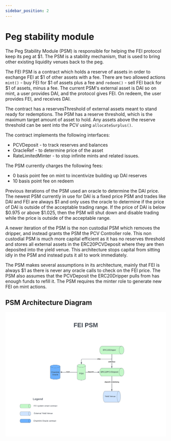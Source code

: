```yaml
---
sidebar_position: 2
---
```

# Peg stability module
The Peg Stability Module (PSM) is responsible for helping the FEI protocol keep its peg at $1. The PSM is a stability mechanism, that is used to bring other existing liquidity venues back to the peg.

The FEI PSM is a contract which holds a reserve of assets in order to exchange FEI at $1 of other assets with a fee. There are two allowed actions `mint()` - buy FEI for $1 of assets plus a fee and `redeem()` - sell FEI back for $1 of assets, minus a fee. The current PSM's external asset is DAI so on mint, a user provides DAI, and the protocol gives FEI. On redeem, the user provides FEI, and receives DAI.

The contract has a reservesThreshold of external assets meant to stand ready for redemptions. The PSM has a reserve threshold, which is the maximum target amount of asset to hold. Any assets above the reserve threshold can be sent into the PCV using `allocateSurplus()`.

The contract implements the following interfaces:
 * PCVDeposit - to track reserves and balances
 * OracleRef - to determine price of the asset
 * RateLimitedMinter - to stop infinite mints and related issues.

The PSM currently charges the following fees:
* 0 basis point fee on mint to incentivize building up DAI reserves
* 10 basis point fee on redeem

Previous iterations of the PSM used an oracle to determine the DAI price. The newest PSM currently in use for DAI is a fixed price PSM and trades like DAI and FEI are always $1 and only uses the oracle to determine if the price of DAI is outside of the acceptable trading range. If the price of DAI is below $0.975 or above $1.025, then the PSM will shut down and disable trading while the price is outside of the acceptable range.

A newer iteration of the PSM is the non custodial PSM which removes the dripper, and instead grants the PSM the PCV Controller role. This non custodial PSM is much more capital efficient as it has no reserves threshold and stores all external assets in the ERC20PCVDeposit where they are then deposited into the yield venue. This architecture stops capital from sitting idly in the PSM and instead puts it all to work immediately.

The PSM makes several assumptions in its architecture, mainly that FEI is always $1 as there is never any oracle calls to check on the FEI price. The PSM also assumes that the PCVDeposit the ERC20Dripper pulls from has enough funds to refill it. The PSM requires the minter role to generate new FEI on mint actions.

## PSM Architecture Diagram
![FEI PSM Architecture](FEIPSM.png)